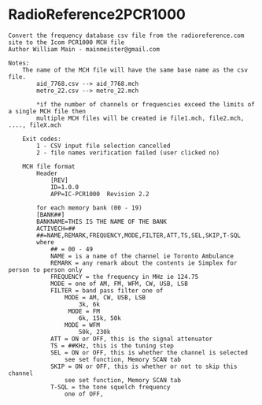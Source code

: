 # RadioReference2PCR1000
    Convert the frequency database csv file from the radioreference.com site to the Icom PCR1000 MCH file
    Author William Main - mainmeister@gmail.com

    Notes:
        The name of the MCH file will have the same base name as the csv file.
            aid_7768.csv --> aid_7768.mch
            metro_22.csv --> metro_22.mch
            
            *if the number of channels or frequencies exceed the limits of a single MCH file then 
            multiple MCH files will be created ie file1.mch, file2.mch, ...., fileX.mch

        Exit codes:
            1 - CSV input file selection cancelled
            2 - file names verification failed (user clicked no)

        MCH file format
            Header
                [REV]
                ID=1.0.0
                APP=IC-PCR1000  Revision 2.2

            for each memory bank (00 - 19)
            [BANK##]
            BANKNAME=THIS IS THE NAME OF THE BANK
            ACTIVECH=##
            ##=NAME,REMARK,FREQUENCY,MODE,FILTER,ATT,TS,SEL,SKIP,T-SQL
            where
                ## = 00 - 49
                NAME = is a name of the channel ie Toronto Ambulance
                REMARK = any remark about the contents ie Simplex for person to person only
                FREQUENCY = the frequency in MHz ie 124.75
                MODE = one of AM, FM, WFM, CW, USB, LSB
                FILTER = band pass filter one of
                    MODE = AM, CW, USB, LSB
                        3k, 6k
                     MODE = FM
                        6k, 15k, 50k
                    MODE = WFM
                        50k, 230k
                ATT = ON or OFF, this is the signal attenuator
                TS = ##KHz, this is the tuning step
                SEL = ON or OFF, this is whether the channel is selected
                    see set function, Memory SCAN tab
                SKIP = ON or OFF, this is whether or not to skip this channel
                    see set function, Memory SCAN tab
                T-SQL = the tone squelch frequency
                    one of OFF,
